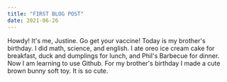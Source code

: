 ```yaml
---
title: "FIRST BLOG POST"
date: 2021-06-26
---
```

Howdy! It's me, Justine. Go get your vaccine! Today is my brother's birthday. I did math, science, and english. I ate oreo ice cream cake for breakfast, duck and dumplings for lunch, and Phil's Barbecue for dinner. Now I am learning to use Github. For my brother's birthday I made a cute brown bunny soft toy. It is so cute.
